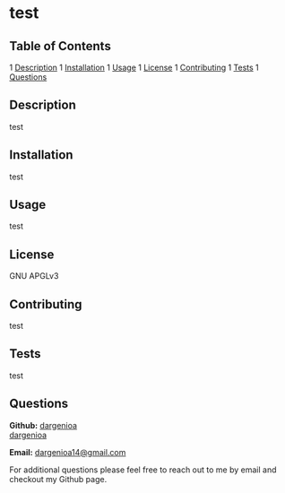 # test

  ## Table of Contents
  1 [Description](#description)
  1 [Installation](#installation)
  1 [Usage](#usage)
  1 [License](#license)
  1 [Contributing](#contributing)
  1 [Tests](#tests)
  1 [Questions](#questions)

  ## Description
  test

  ## Installation
  test

  ## Usage
  test

  ## License
  GNU APGLv3

  ## Contributing
  test

  ## Tests
  test

  ## Questions

  **Github:** <a href="https://github.com/dargenioa.com">dargenioa</a><br>
  [dargenioa](http://github.com/dargenioa)

  **Email:** <a href="dargenioa14@gmail.com">dargenioa14@gmail.com</a>

  For additional questions please feel free to reach out to me by email and checkout my Github page.




